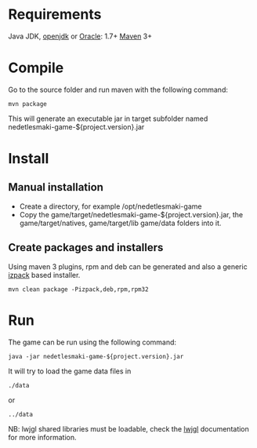 Requirements
============

Java JDK, [openjdk](http://openjdk.java.net/) or [Oracle](http://java.com): 1.7+
[Maven](http://www.maven.org) 3+

Compile
=======

Go to the source folder and run maven with the following command:

	mvn package

This will generate an executable jar in target subfolder named nedetlesmaki-game-${project.version}.jar

Install
=======

Manual installation
-------------------

- Create a directory, for example /opt/nedetlesmaki-game
- Copy the game/target/nedetlesmaki-game-${project.version}.jar, the game/target/natives, game/target/lib game/data folders into it.

Create packages and installers
------------------------------

Using maven 3 plugins, rpm and deb can be generated and also a generic [izpack](www.izpack.org) based installer.

	mvn clean package -Pizpack,deb,rpm,rpm32

Run
===


The game can be run using the following command:

	java -jar nedetlesmaki-game-${project.version}.jar

It will try to load the game data files in

	./data

or

	../data

NB: lwjgl shared libraries must be loadable, check the [lwjgl](www.lwjgl.org) documentation for more information.